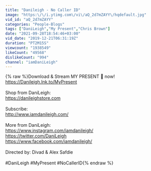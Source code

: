 ```yaml
---
title: "Danileigh - No Caller ID"
image: "https:\/\/i.ytimg.com\/vi\/aQ_2d7mZAYY\/hqdefault.jpg"
vid_id: "aQ_2d7mZAYY"
categories: "People-Blogs"
tags: ["DaniLeigh","My Present","Chris Brown"]
date: "2021-09-28T18:54:46+03:00"
vid_date: "2019-12-21T06:31:19Z"
duration: "PT2M15S"
viewcount: "1938549"
likeCount: "49568"
dislikeCount: "994"
channel: "iamDaniLeigh"
---
```

{% raw %}Download &amp; Stream MY PRESENT 🎁 now! <a rel="nofollow" target="blank" href="https://Danileigh.lnk.to/MyPresent">https://Danileigh.lnk.to/MyPresent</a><br /><br />Shop from DaniLeigh:<br /><a rel="nofollow" target="blank" href="https://danileighstore.com">https://danileighstore.com</a><br /><br />Subscribe: <br /><a rel="nofollow" target="blank" href="http://www.iamdanileigh.com/">http://www.iamdanileigh.com/</a><br /><br />More from DaniLeigh:<br /><a rel="nofollow" target="blank" href="https://www.instagram.com/iamdanileigh/">https://www.instagram.com/iamdanileigh/</a><br /><a rel="nofollow" target="blank" href="https://twitter.com/DaniLeigh">https://twitter.com/DaniLeigh</a><br /><a rel="nofollow" target="blank" href="https://www.facebook.com/iamdanileigh/">https://www.facebook.com/iamdanileigh/</a><br /><br />Directed by: Divad &amp; Alex Safdie<br /><br />#DaniLeigh #MyPresent #NoCallerID{% endraw %}
